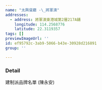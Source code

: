 ```yaml
---
name: "太興餐廳 -\_將軍澳"
addresses:
  - address: 將軍澳東港城第2層217A舖
    longitude: 114.2568776
    latitude: 22.3119357
tags: []
previewImageUrl: ''
id: ef95792c-3ab9-5066-b43e-30928d216891
group: ''

---
```

### Detail
建制派品牌名單 (陳永安)

